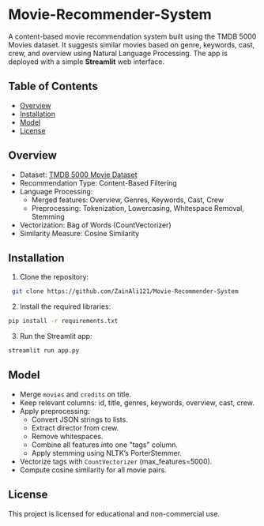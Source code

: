 # Movie-Recommender-System

A content-based movie recommendation system built using the TMDB 5000 Movies dataset. It suggests similar movies based on genre, keywords, cast, crew, and overview using Natural Language Processing. The app is deployed with a simple **Streamlit** web interface.

## Table of Contents
- [Overview](#overview)
- [Installation](#installation)
- [Model](#model)
- [License](#license)


## Overview

- Dataset: [TMDB 5000 Movie Dataset](https://www.kaggle.com/datasets/tmdb/tmdb-movie-metadata)
- Recommendation Type: Content-Based Filtering
- Language Processing:
  - Merged features: Overview, Genres, Keywords, Cast, Crew
  - Preprocessing: Tokenization, Lowercasing, Whitespace Removal, Stemming
- Vectorization: Bag of Words (CountVectorizer)
- Similarity Measure: Cosine Similarity

## Installation

1. Clone the repository:
```bash
 git clone https://github.com/ZainAli121/Movie-Recommender-System
```
2. Install the required libraries:
```bash
pip install -r requirements.txt
```

3. Run the Streamlit app:
```bash
streamlit run app.py
```

## Model

- Merge `movies` and `credits` on title.
- Keep relevant columns: id, title, genres, keywords, overview, cast, crew.
- Apply preprocessing:
  - Convert JSON strings to lists.
  - Extract director from crew.
  - Remove whitespaces.
  - Combine all features into one "tags" column.
  - Apply stemming using NLTK’s PorterStemmer.
- Vectorize tags with `CountVectorizer` (max_features=5000).
- Compute cosine similarity for all movie pairs.


## License

This project is licensed for educational and non-commercial use.
